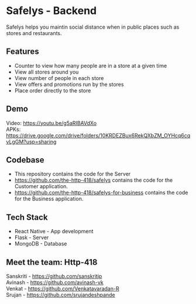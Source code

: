 # **Safelys** - Backend
Safelys helps you maintin social distance when in public places such as stores and restaurants.

## Features
- Counter to view how many people are in a store at a given time
- View all stores around you
- View number of people in each store
- View offers and promotions run by the stores
- Place order directly to the store

## Demo
Video: https://youtu.be/g5aRIBAVdXo  
APKs: https://drive.google.com/drive/folders/10KRDEZBux6RekQXbZM_OYHcq6cqvLgGM?usp=sharing

## Codebase
- This repository contains the code for the Server
- https://github.com/the-http-418/safelys contains the code for the Customer application.
- https://github.com/the-http-418/safelys-for-business contains the code for the Business application.

## Tech Stack
- React Native - App development
- Flask - Server
- MongoDB - Database

## Meet the team: **Http-418**
Sanskriti - https://github.com/sanskritip  
Avinash - https://github.com/avinash-vk  
Venkat - https://github.com/Venkatavaradan-R  
Srujan - https://github.com/srujandeshpande  
